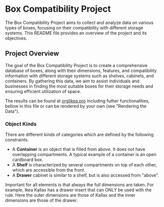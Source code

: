 # Box Compatibility Project

The Box Compatibility Project aims to collect and analyze data on various types of boxes, focusing on their compatibility with different storage systems. This README file provides an overview of the project and its objectives.

## Project Overview

The goal of the Box Compatibility Project is to create a comprehensive database of boxes, along with their dimensions, features, and compatibility information with different storage systems such as shelves, cabinets, and containers. By gathering this data, we aim to assist individuals and businesses in finding the most suitable boxes for their storage needs and ensuring efficient utilization of space.

The results can be found at [orglikea.pro](https://orglikea.pro/tools/box-compatibility/) including futher functionalities, bellow in this file or can be rendered by your own (see "Rendering the Data").

### Object Kinds
There are different kinds of categories which are defined by the following constraints.

- A **Container** is an object that is filled from above. It does not have overlapping compartments. A typical example of a container is an open cardboard box.
- A **Shelf** is characterized by several compartments on top of each other, which are accessible from the front.
- A **Drawer** cabinet is similar to a shelf, but is also accessed from "above".

Important for all elements is that always the full dimensions are taken. For example, Ikea Kallax has a drawer insert that can ONLY be used with the rule. Here the outer dimensions are those of Kallax and the inner dimensions are those of the drawer. 

